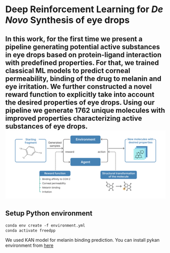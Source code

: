 # Deep Reinforcement Learning for *De Novo* Synthesis of eye drops
In this work, for the first time we present a pipeline generating potential active substances in eye drops based on protein-ligand interaction with predefined properties. For that, we trained classical ML models to predict corneal permeability, binding of the drug to melanin and eye irritation. We further constructed a novel reward function to explicitly take into account the desired properties of eye drops. Using our pipeline we generate 1762 unique molecules with improved properties characterizing active substances of eye drops.
![Pipeline for *de novo* synthesis of eye drops](Images/Pipeline.png)
---

## Setup Python environment
```
conda env create -f environment.yml
conda activate freedpp
```
We used KAN model for melanin binding prediction. You can install pykan environment from [here](https://github.com/KindXiaoming/pykan)
